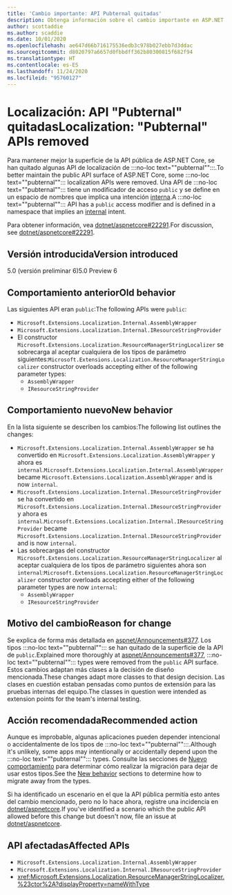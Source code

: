 ```yaml
---
title: 'Cambio importante: API Pubternal quitadas'
description: Obtenga información sobre el cambio importante en ASP.NET Core 5.0 donde se han quitado algunas API Pubternal de localización
author: scottaddie
ms.author: scaddie
ms.date: 10/01/2020
ms.openlocfilehash: ae647d66b716175536edb3c978b027ebb7d3ddac
ms.sourcegitcommit: d8020797a6657d0fbbdff362b80300815f682f94
ms.translationtype: HT
ms.contentlocale: es-ES
ms.lasthandoff: 11/24/2020
ms.locfileid: "95760127"
---
```

# <a name="localization-pubternal-apis-removed"></a><span data-ttu-id="b22ee-103">Localización: API "Pubternal" quitadas</span><span class="sxs-lookup"><span data-stu-id="b22ee-103">Localization: "Pubternal" APIs removed</span></span>

<span data-ttu-id="b22ee-104">Para mantener mejor la superficie de la API pública de ASP.NET Core, se han quitado algunas API de localización de :::no-loc text="\"pubternal\"":::.</span><span class="sxs-lookup"><span data-stu-id="b22ee-104">To better maintain the public API surface of ASP.NET Core, some :::no-loc text="\"pubternal\""::: localization APIs were removed.</span></span> <span data-ttu-id="b22ee-105">Una API de :::no-loc text="\"pubternal\""::: tiene un modificador de acceso `public` y se define en un espacio de nombres que implica una intención [interna](../../../../csharp/language-reference/keywords/internal.md).</span><span class="sxs-lookup"><span data-stu-id="b22ee-105">A :::no-loc text="\"pubternal\""::: API has a `public` access modifier and is defined in a namespace that implies an [internal](../../../../csharp/language-reference/keywords/internal.md) intent.</span></span>

<span data-ttu-id="b22ee-106">Para obtener información, vea [dotnet/aspnetcore#22291](https://github.com/dotnet/aspnetcore/issues/22291).</span><span class="sxs-lookup"><span data-stu-id="b22ee-106">For discussion, see [dotnet/aspnetcore#22291](https://github.com/dotnet/aspnetcore/issues/22291).</span></span>

## <a name="version-introduced"></a><span data-ttu-id="b22ee-107">Versión introducida</span><span class="sxs-lookup"><span data-stu-id="b22ee-107">Version introduced</span></span>

<span data-ttu-id="b22ee-108">5.0 (versión preliminar 6)</span><span class="sxs-lookup"><span data-stu-id="b22ee-108">5.0 Preview 6</span></span>

## <a name="old-behavior"></a><span data-ttu-id="b22ee-109">Comportamiento anterior</span><span class="sxs-lookup"><span data-stu-id="b22ee-109">Old behavior</span></span>

<span data-ttu-id="b22ee-110">Las siguientes API eran `public`:</span><span class="sxs-lookup"><span data-stu-id="b22ee-110">The following APIs were `public`:</span></span>

- `Microsoft.Extensions.Localization.Internal.AssemblyWrapper`
- `Microsoft.Extensions.Localization.Internal.IResourceStringProvider`
- <span data-ttu-id="b22ee-111">El constructor `Microsoft.Extensions.Localization.ResourceManagerStringLocalizer` se sobrecarga al aceptar cualquiera de los tipos de parámetro siguientes:</span><span class="sxs-lookup"><span data-stu-id="b22ee-111">`Microsoft.Extensions.Localization.ResourceManagerStringLocalizer` constructor overloads accepting either of the following parameter types:</span></span>
  - `AssemblyWrapper`
  - `IResourceStringProvider`

## <a name="new-behavior"></a><span data-ttu-id="b22ee-112">Comportamiento nuevo</span><span class="sxs-lookup"><span data-stu-id="b22ee-112">New behavior</span></span>

<span data-ttu-id="b22ee-113">En la lista siguiente se describen los cambios:</span><span class="sxs-lookup"><span data-stu-id="b22ee-113">The following list outlines the changes:</span></span>

- <span data-ttu-id="b22ee-114">`Microsoft.Extensions.Localization.Internal.AssemblyWrapper` se ha convertido en `Microsoft.Extensions.Localization.AssemblyWrapper` y ahora es `internal`.</span><span class="sxs-lookup"><span data-stu-id="b22ee-114">`Microsoft.Extensions.Localization.Internal.AssemblyWrapper` became `Microsoft.Extensions.Localization.AssemblyWrapper` and is now `internal`.</span></span>
- <span data-ttu-id="b22ee-115">`Microsoft.Extensions.Localization.Internal.IResourceStringProvider` se ha convertido en `Microsoft.Extensions.Localization.Internal.IResourceStringProvider` y ahora es `internal`.</span><span class="sxs-lookup"><span data-stu-id="b22ee-115">`Microsoft.Extensions.Localization.Internal.IResourceStringProvider` became `Microsoft.Extensions.Localization.Internal.IResourceStringProvider` and is now `internal`.</span></span>
- <span data-ttu-id="b22ee-116">Las sobrecargas del constructor `Microsoft.Extensions.Localization.ResourceManagerStringLocalizer` al aceptar cualquiera de los tipos de parámetro siguientes ahora son `internal`:</span><span class="sxs-lookup"><span data-stu-id="b22ee-116">`Microsoft.Extensions.Localization.ResourceManagerStringLocalizer` constructor overloads accepting either of the following parameter types are now `internal`:</span></span>
  - `AssemblyWrapper`
  - `IResourceStringProvider`

## <a name="reason-for-change"></a><span data-ttu-id="b22ee-117">Motivo del cambio</span><span class="sxs-lookup"><span data-stu-id="b22ee-117">Reason for change</span></span>

<span data-ttu-id="b22ee-118">Se explica de forma más detallada en [aspnet/Announcements#377](https://github.com/aspnet/Announcements/issues/377#issue-473651882). Los tipos :::no-loc text="\"pubternal\""::: se han quitado de la superficie de la API de `public`.</span><span class="sxs-lookup"><span data-stu-id="b22ee-118">Explained more thoroughly at [aspnet/Announcements#377](https://github.com/aspnet/Announcements/issues/377#issue-473651882), :::no-loc text="\"pubternal\""::: types were removed from the `public` API surface.</span></span> <span data-ttu-id="b22ee-119">Estos cambios adaptan más clases a la decisión de diseño mencionada.</span><span class="sxs-lookup"><span data-stu-id="b22ee-119">These changes adapt more classes to that design decision.</span></span> <span data-ttu-id="b22ee-120">Las clases en cuestión estaban pensadas como puntos de extensión para las pruebas internas del equipo.</span><span class="sxs-lookup"><span data-stu-id="b22ee-120">The classes in question were intended as extension points for the team's internal testing.</span></span>

## <a name="recommended-action"></a><span data-ttu-id="b22ee-121">Acción recomendada</span><span class="sxs-lookup"><span data-stu-id="b22ee-121">Recommended action</span></span>

<span data-ttu-id="b22ee-122">Aunque es improbable, algunas aplicaciones pueden depender intencional o accidentalmente de los tipos de :::no-loc text="\"pubternal\"":::.</span><span class="sxs-lookup"><span data-stu-id="b22ee-122">Although it's unlikely, some apps may intentionally or accidentally depend upon the :::no-loc text="\"pubternal\""::: types.</span></span> <span data-ttu-id="b22ee-123">Consulte las secciones de [Nuevo comportamiento](#new-behavior) para determinar cómo realizar la migración para dejar de usar estos tipos.</span><span class="sxs-lookup"><span data-stu-id="b22ee-123">See the [New behavior](#new-behavior) sections to determine how to migrate away from the types.</span></span>

<span data-ttu-id="b22ee-124">Si ha identificado un escenario en el que la API pública permitía esto antes del cambio mencionado, pero no lo hace ahora, registre una incidencia en [dotnet/aspnetcore](https://github.com/dotnet/aspnetcore/issues).</span><span class="sxs-lookup"><span data-stu-id="b22ee-124">If you've identified a scenario which the public API allowed before this change but doesn't now, file an issue at [dotnet/aspnetcore](https://github.com/dotnet/aspnetcore/issues).</span></span>

## <a name="affected-apis"></a><span data-ttu-id="b22ee-125">API afectadas</span><span class="sxs-lookup"><span data-stu-id="b22ee-125">Affected APIs</span></span>

- `Microsoft.Extensions.Localization.Internal.AssemblyWrapper`
- `Microsoft.Extensions.Localization.Internal.IResourceStringProvider`
- <xref:Microsoft.Extensions.Localization.ResourceManagerStringLocalizer.%23ctor%2A?displayProperty=nameWithType>

<!--

### Category

ASP.NET Core

### Affected APIs

- `T:Microsoft.Extensions.Localization.Internal.AssemblyWrapper`
- `T:Microsoft.Extensions.Localization.Internal.IResourceStringProvider`
- `Overload:Microsoft.Extensions.Localization.ResourceManagerStringLocalizer.#ctor`

-->
